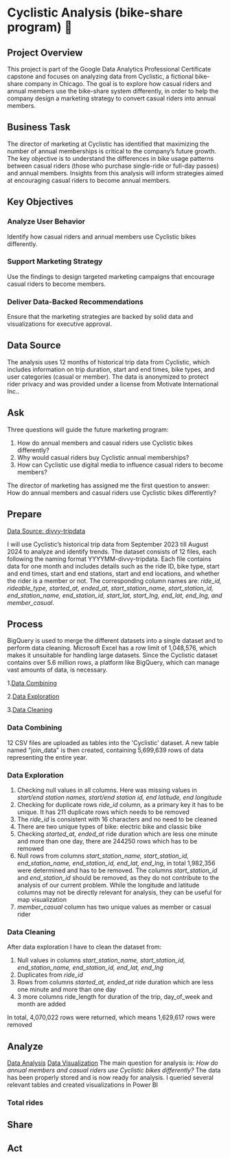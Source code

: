 # Cyclistic Analysis (bike-share program) 🚴
## Project Overview
This project is part of the Google Data Analytics Professional Certificate capstone and focuses on analyzing data from Cyclistic, a fictional bike-share company in Chicago. The goal is to explore how casual riders and annual members use the bike-share system differently, in order to help the company design a marketing strategy to convert casual riders into annual members.

## Business Task
The director of marketing at Cyclistic has identified that maximizing the number of annual memberships is critical to the company’s future growth. The key objective is to understand the differences in bike usage patterns between casual riders (those who purchase single-ride or full-day passes) and annual members. Insights from this analysis will inform strategies aimed at encouraging casual riders to become annual members.

## Key Objectives
### Analyze User Behavior
Identify how casual riders and annual members use Cyclistic bikes differently.
### Support Marketing Strategy
Use the findings to design targeted marketing campaigns that encourage casual riders to become members.
### Deliver Data-Backed Recommendations
Ensure that the marketing strategies are backed by solid data and visualizations for executive approval.
## Data Source
The analysis uses 12 months of historical trip data from Cyclistic, which includes information on trip duration, start and end times, bike types, and user categories (casual or member). The data is anonymized to protect rider privacy and was provided under a license from Motivate International Inc..

## Ask
Three questions will guide the future marketing program:
1. How do annual members and casual riders use Cyclistic bikes differently?
2. Why would casual riders buy Cyclistic annual memberships?
3. How can Cyclistic use digital media to influence casual riders to become members?

The director of marketing has assigned me the first question to answer: How do annual members and casual riders use Cyclistic bikes
differently?

## Prepare
[Data Source: divvy-tripdata](https://divvy-tripdata.s3.amazonaws.com/index.html)

I will use Cyclistic’s historical trip data from September 2023 till August 2024 to analyze and identify trends. The dataset consists of 12 files, each following the naming format YYYYMM-divvy-tripdata. Each file contains data for one month and includes details such as the ride ID, bike type, start and end times, start and end stations, start and end locations, and whether the rider is a member or not. The corresponding column names are: *ride_id, rideable_type, started_at, ended_at, start_station_name, start_station_id, end_station_name, end_station_id, start_lat, start_lng, end_lat, end_lng, and member_casual*.

## Process
BigQuery is used to merge the different datasets into a single dataset and to perform data cleaning. Microsoft Excel has a row limit of 1,048,576, which makes it unsuitable for handling large datasets. Since the Cyclistic dataset contains over 5.6 million rows, a platform like BigQuery, which can manage vast amounts of data, is necessary.

1.[Data Combining](https://github.com/OlhaMatvieieva/Cyclistic-Project/blob/main/Data%20Combining.sql)

2.[Data Exploration](https://github.com/OlhaMatvieieva/Cyclistic-SQL-Project/blob/main/Data%20Exploration.sql)

3.[Data Cleaning](https://github.com/OlhaMatvieieva/Cyclistic-Project/blob/main/Data%20Cleaning.sql)

### Data Combining
12 CSV files are uploaded as tables into the 'Cyclistic' dataset. A new table named "join_data" is then created, containing 5,699,639 rows of data representing the entire year.
 

### Data Exploration

1. Checking null values in all columns. Here was missing values in *start/end station names, start/end station id, end latitude, end longitude*
2. Checking for duplicate rows *ride_id* column, as a primary key it has to be unique. It has 211 duplicate rows which needs to be removed
3. The *ride_id* is consistent with 16 characters and no need to be cleaned
4. There are two unique types of bike: electric bike and classic bike
5. Checking *started_at, ended_at* ride duration which are less one minute and more than one day, there are 244250 rows which has to be remowed
6. Null rows from columns *start_station_name,	start_station_id,	end_station_name,	end_station_id, end_lat,	end_lng*, in total 1,982,356 were determined and has to be removed. The columns *start_station_id* and *end_station_id* should be removed, as they do not contribute to the analysis of our current problem. While the longitude and latitude columns may not be directly relevant for analysis, they can be useful for map visualization
7. *member_casual* column has two unique values as member or casual rider

### Data Cleaning

After data exploration I have to clean the dataset from:
1. Null values in columns *start_station_name,	start_station_id,	end_station_name,	end_station_id, end_lat,	end_lng*
2. Duplicates from *ride_id*
3. Rows from columns *started_at, ended_at* ride duration which are less one minute and more than one day
4. 3 more columns ride_length for duration of the trip, day_of_week and month are added

In total, 4,070,022 rows were returned, which means 1,629,617 rows were removed
## Analyze

[Data Analysis](https://github.com/OlhaMatvieieva/Cyclistic-Project/blob/main/Data%20Analysis.sql)
[Data Visualization]()
The main question for analysis is: *How do annual members and casual riders use Cyclistic bikes differently?*
The data has been properly stored and is now ready for analysis. I queried several relevant tables and created visualizations in Power BI

### Total rides


## Share
## Act
